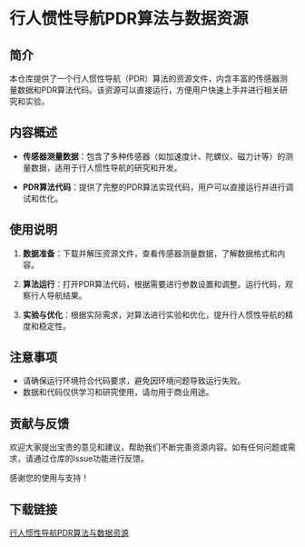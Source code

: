 # 行人惯性导航PDR算法与数据资源

## 简介

本仓库提供了一个行人惯性导航（PDR）算法的资源文件，内含丰富的传感器测量数据和PDR算法代码。该资源可以直接运行，方便用户快速上手并进行相关研究和实验。

## 内容概述

- **传感器测量数据**：包含了多种传感器（如加速度计、陀螺仪、磁力计等）的测量数据，适用于行人惯性导航的研究和开发。
  
- **PDR算法代码**：提供了完整的PDR算法实现代码，用户可以直接运行并进行调试和优化。

## 使用说明

1. **数据准备**：下载并解压资源文件，查看传感器测量数据，了解数据格式和内容。

2. **算法运行**：打开PDR算法代码，根据需要进行参数设置和调整。运行代码，观察行人导航结果。

3. **实验与优化**：根据实际需求，对算法进行实验和优化，提升行人惯性导航的精度和稳定性。

## 注意事项

- 请确保运行环境符合代码要求，避免因环境问题导致运行失败。
- 数据和代码仅供学习和研究使用，请勿用于商业用途。

## 贡献与反馈

欢迎大家提出宝贵的意见和建议，帮助我们不断完善资源内容。如有任何问题或需求，请通过仓库的Issue功能进行反馈。

感谢您的使用与支持！

## 下载链接

[行人惯性导航PDR算法与数据资源](https://pan.quark.cn/s/e25a901cc25c)